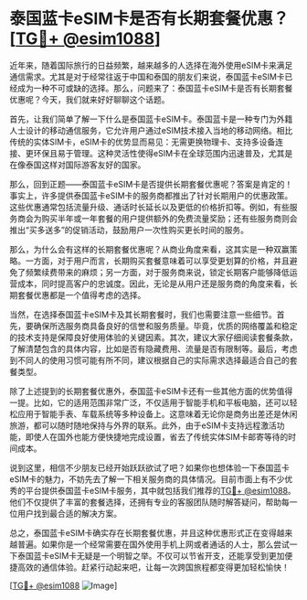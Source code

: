 # 泰国蓝卡eSIM卡是否有长期套餐优惠？[[TG💪+ @esim1088](https://t.me/s/esim1088)]

近年来，随着国际旅行的日益频繁，越来越多的人选择在海外使用eSIM卡来满足通信需求。尤其是对于经常往返于中国和泰国的朋友们来说，泰国蓝卡eSIM卡已经成为一种不可或缺的选择。那么，问题来了：泰国蓝卡eSIM卡是否有长期套餐优惠呢？今天，我们就来好好聊聊这个话题。

首先，让我们简单了解一下什么是泰国蓝卡eSIM卡。泰国蓝卡是一种专门为外籍人士设计的移动通信服务，它允许用户通过eSIM技术接入当地的移动网络。相比传统的实体SIM卡，eSIM卡的优势显而易见：无需更换物理卡、支持多设备连接、更环保且易于管理。这种灵活性使得eSIM卡在全球范围内迅速普及，尤其是在像泰国这样对国际游客友好的国家。

那么，回到正题——泰国蓝卡eSIM卡是否提供长期套餐优惠呢？答案是肯定的！事实上，许多提供泰国蓝卡eSIM卡的服务商都推出了针对长期用户的优惠政策。这些优惠通常包括流量升级、通话时长延长以及更低的价格折扣等。例如，有些服务商会为购买半年或一年套餐的用户提供额外的免费流量奖励；还有些服务商则会推出“买多送多”的促销活动，鼓励用户一次性购买更长时间的服务。

那么，为什么会有这样的长期套餐优惠呢？从商业角度来看，这其实是一种双赢策略。一方面，对于用户而言，长期购买套餐意味着可以享受更划算的价格，并且避免了频繁续费带来的麻烦；另一方面，对于服务商来说，锁定长期客户能够降低运营成本，同时提高客户的忠诚度。因此，无论是从用户还是服务商的角度来看，长期套餐优惠都是一个值得考虑的选择。

当然，在选择泰国蓝卡eSIM卡及其长期套餐时，我们也需要注意一些细节。首先，要确保所选服务商具备良好的信誉和服务质量。毕竟，优质的网络覆盖和稳定的技术支持是保障良好使用体验的关键因素。其次，建议大家仔细阅读套餐条款，了解清楚包含的具体内容，比如是否有隐藏费用、流量是否有限制等。最后，考虑到不同人的使用习惯可能有所不同，建议根据自己的实际需求选择最适合自己的套餐类型。

除了上述提到的长期套餐优惠外，泰国蓝卡eSIM卡还有一些其他方面的优势值得一提。比如，它的适用范围非常广泛，不仅适用于智能手机和平板电脑，还可以轻松应用于智能手表、车载系统等多种设备上。这意味着无论你是商务出差还是休闲旅游，都可以随时随地保持与外界的联系。此外，由于eSIM卡支持远程激活功能，即使人在国外也能方便快捷地完成设置，省去了传统实体SIM卡邮寄等待的时间成本。

说到这里，相信不少朋友已经开始跃跃欲试了吧？如果你也想体验一下泰国蓝卡eSIM卡的魅力，不妨先去了解一下相关服务商的具体情况。目前市面上有不少优秀的平台提供泰国蓝卡eSIM卡服务，其中就包括我们推荐的[TG💪+ @esim1088](https://t.me/s/esim1088)。他们不仅提供了丰富的套餐选择，还拥有专业的客服团队随时解答疑问，帮助每一位用户找到最合适的解决方案。

总之，泰国蓝卡eSIM卡确实存在长期套餐优惠，并且这种优惠形式正在变得越来越普遍。如果你是一个经常需要在国外使用手机上网或者通话的人士，那么尝试一下泰国蓝卡eSIM卡无疑是一个明智之举。不仅可以节省开支，还能享受到更加便捷高效的通信体验。赶紧行动起来吧，让每一次跨国旅程都变得更加轻松愉快！

[[TG💪+ @esim1088](https://t.me/s/esim1088) ![Image](https://i.postimg.cc/4NQfJmqS/Snipaste-2025-05-13-00-14-12.png)]
